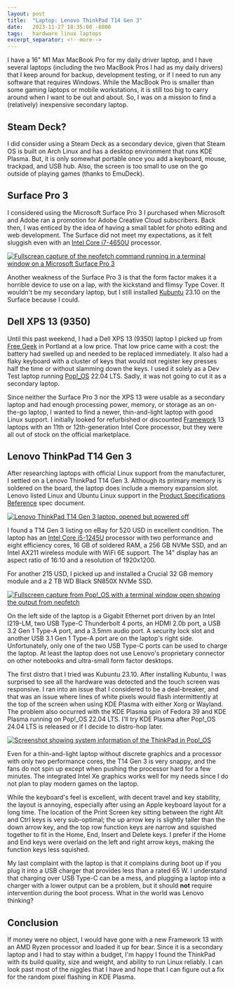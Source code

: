 ```yaml
---
layout: post
title:  "Laptop: Lenovo ThinkPad T14 Gen 3"
date:   2023-11-27 18:35:00 -0800
tags:   hardware linux laptops
excerpt_separator: <!--more-->
---
```


I have a 16" M1 Max MacBook Pro for my daily driver laptop, and I have several laptops (including the two MacBook Pros I had as my daily drivers) that I keep around for backup, development testing, or if I need to run any software that requires Windows. While the MacBook Pro is smaller than some gaming laptops or mobile workstations, it is still too big to carry around when I want to be out and about. So, I was on a mission to find a (relatively) inexpensive secondary laptop.

<!--more-->

## Steam Deck?

I did consider using a Steam Deck as a secondary device, given that Steam OS is built on Arch Linux and has a desktop environment that runs KDE Plasma. But, it is only somewhat portable once you add a keyboard, mouse, trackpad, and USB hub. Also, the screen is too small to use on the go outside of playing games (thanks to EmuDeck).

## Surface Pro 3

I considered using the Microsoft Surface Pro 3 I purchased when Microsoft and Adobe ran a promotion for Adobe Creative Cloud subscribers. Back then, I was enticed by the idea of having a small tablet for photo editing and web development. The Surface did not meet my expectations, as it felt sluggish even with an [Intel Core i7-4650U](https://ark.intel.com/content/www/us/en/ark/products/75114/intel-core-i7-4650u-processor-4m-cache-up-to-3-30-ghz.html) processor.

[![Fullscrean capture of the neofetch command running in a terminal window on a Microsoft Surface Pro 3](/assets/images/surface-pro-3-kubuntu-neofetch.png "Screenshot from a Microsoft Surface Pro 3 running Kubuntu and showing the output of the neofetch command")](/assets/images/surface-pro-3-kubuntu-neofetch.png)

Another weakness of the Surface Pro 3 is that the form factor makes it a horrible device to use on a lap, with the kickstand and flimsy Type Cover. It wouldn't be my secondary laptop, but I still installed [Kubuntu](https://kubuntu.org) 23.10 on the Surface because I could.

## Dell XPS 13 (9350)

Until this past weekend, I had a Dell XPS 13 (9350) laptop I picked up from [Free Geek](https://www.freegeek.org/) in Portland at a low price. That low price came with a cost: the battery had swelled up and needed to be replaced immediately. It also had a flaky keyboard with a cluster of keys that would not register key presses half the time or without slamming down the keys. I used it solely as a Dev Test laptop running [Pop!_OS](https://pop.system76.com) 22.04 LTS. Sadly, it was not going to cut it as a secondary laptop.

Since neither the Surface Pro 3 nor the XPS 13 were usable as a secondary laptop and had enough processing power, memory, or storage as an on-the-go laptop, I wanted to find a newer, thin-and-light laptop with good Linux support. I initially looked for refurbished or discounted [Framework](https://frame.work/) 13 laptops with an 11th or 12th-generation Intel Core processor, but they were all out of stock on the official marketplace.

## Lenovo ThinkPad T14 Gen 3

After researching laptops with official Linux support from the manufacturer, I settled on a Lenovo ThinkPad T14 Gen 3. Although its primary memory is soldered on the board, the laptop does include a memory expansion slot. Lenovo listed Linux and Ubuntu Linux support in the [Product Specifications Reference](https://psref.lenovo.com/syspool/Sys/PDF/ThinkPad/ThinkPad_T14_Gen_3_Intel/ThinkPad_T14_Gen_3_Intel_Spec.pdf) spec document.

[![Lenovo ThinkPad T14 Gen 3 laptop, opened but powered off](/assets/images/thinkpad/lenovo-t14-g3-laptop.jpg "Photo of a Lenovo ThinkPad T14 Gen 3 Laptop")](/assets/images/thinkpad/lenovo-t14-g3-laptop.jpg)

I found a T14 Gen 3 listing on eBay for 520 USD in excellent condition. The laptop has an [Intel Core i5-1245U](https://ark.intel.com/content/www/us/en/ark/products/226260/intel-core-i51245u-processor-12m-cache-up-to-4-40-ghz.html)  processor with two performance and eight efficiency cores, 16 GB of soldered RAM, a 256 GB NVMe SSD, and an Intel AX211 wireless module with WiFi 6E support. The 14" display has an aspect ratio of 16:10 and a resolution of 1920x1200.

For another 215 USD, I picked up and installed a Crucial 32 GB memory module and a 2 TB WD Black SN850X NVMe SSD.

[![Fullscreen capture from Pop!_OS with a terminal window open showing the output from neofetch](/assets/images/thinkpad/pop-os-neofetch.png "Pop!_OS COSMIC desktop environment with neofetch results")](/assets/images/thinkpad/pop-os-neofetch.png)

On the left side of the laptop is a Gigabit Ethernet port driven by an Intel I219-LM, two USB Type-C Thunderbolt 4 ports, an HDMI 2.0b port, a USB 3.2 Gen 1 Type-A port, and a 3.5mm audio port. A security lock slot and another USB 3.1 Gen 1 Type-A port are on the laptop's right side. Unfortunately, only one of the two USB Type-C ports can be used to charge the laptop. At least the laptop does not use Lenovo's proprietary connector on other notebooks and ultra-small form factor desktops.

The first distro that I tried was Kubuntu 23.10. After installing Kubuntu, I was surprised to see all the hardware was detected and the touch screen was responsive. I ran into an issue that I considered to be a deal-breaker, and that was an issue where lines of white pixels would flash intermittently at the top of the screen when using KDE Plasma with either Xorg or Wayland. The problem also occurred with the KDE Plasma spin of Fedora 39 and KDE Plasma running on Pop!_OS 22.04 LTS. I'll try KDE Plasma after Pop!_OS 24.04 LTS is released or if I decide to distro-hop later.

[![Screenshot showing system information of the ThinkPad in Pop!_OS](/assets/images/thinkpad/pop-os-sys-info.png "ThinkPad T14 Gen 3 system information shown in Pop!_OS")](/assets/images/thinkpad/pop-os-sys-info.png)

Even for a thin-and-light laptop without discrete graphics and a processor with only two performance cores, the T14 Gen 3 is very snappy, and the fans do not spin up except when pushing the processor hard for a few minutes. The integrated Intel Xe graphics works well for my needs since I do not plan to play modern games on the laptop.

While the keyboard's feel is excellent, with decent travel and key stability, the layout is annoying, especially after using an Apple keyboard layout for a long time. The location of the Print Screen key sitting between the right Alt and Ctrl keys is very sub-optimal; the up arrow key is slightly taller than the down arrow key, and the top row function keys are narrow and squished together to fit in the Home, End, Insert and Delete keys. I prefer if the Home and End keys were overlaid on the left and right arrow keys, making the function keys less squished.

My last complaint with the laptop is that it complains during boot up if you plug it into a USB charger that provides less than a rated 65 W. I understand that charging over USB Type-C can be a mess, and plugging a laptop into a charger with a lower output can be a problem, but it should **not** require intervention during the boot process. What in the world was Lenovo thinking?

## Conclusion

If money were no object, I would have gone with a new Framework 13 with an AMD Ryzen processor and loaded it up for bear. Since it is a secondary laptop and I had to stay within a budget, I'm happy I found the ThinkPad with its build quality, size and weight, and ability to run Linux reliably. I can look past most of the niggles that I have and hope that I can figure out a fix for the random pixel flashing in KDE Plasma.
